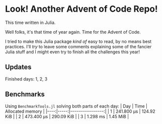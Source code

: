 # Look! Another Advent of Code Repo!

This time written in Julia.

Well folks, it's that time of year again.
Time for the Advent of Code.

I tried to make this Julia package _kind of_ easy to read, by no means best practices.
I'll _try_ to leave some comments explaining some of the fancier Julia stuff
and I might even try to finish all the challenges this year!

## Updates

Finished days: 1, 2, 3

## Benchmarks

Using `BenchmarkTools.jl` solving both parts of each day:
| Day | Time | Allocated memory |
|----:|-----:|-----------------:|
| 1 | 241.800 μs | 124.92 KiB |
| 2 | 473.400 μs | 290.09 KiB |
| 3 | 1.298 ms | 1.45 MiB |
